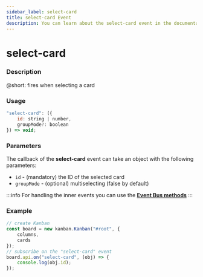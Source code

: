 ```yaml
---
sidebar_label: select-card
title: select-card Event
description: You can learn about the select-card event in the documentation of the DHTMLX JavaScript Kanban library. Browse developer guides and API reference, try out code examples and live demos, and download a free 30-day evaluation version of DHTMLX Kanban.
---
```


# select-card

### Description

@short: fires when selecting a card

### Usage

~~~jsx {}
"select-card": ({
	id: string | number,
    groupMode?: boolean
}) => void;
~~~

### Parameters

The callback of the **select-card** event can take an object with the following parameters:

- `id` - (mandatory) the ID of the selected card
- `groupMode` - (optional) multiselecting (false by default)

:::info
For handling the inner events you can use the [**Event Bus methods**](api/api_overview.md/#event-bus-methods)
:::

### Example

~~~jsx {7-9}
// create Kanban
const board = new kanban.Kanban("#root", {
	columns,
	cards
});
// subscribe on the "select-card" event
board.api.on("select-card", (obj) => {
	console.log(obj.id);
});
~~~
